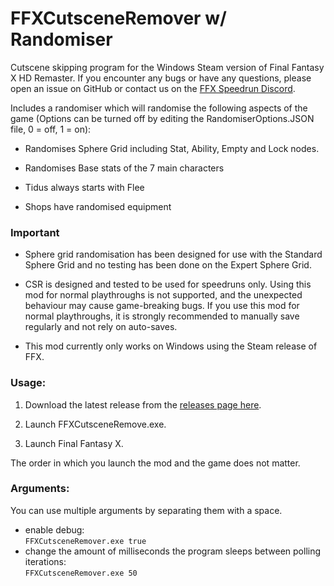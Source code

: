 # FFXCutsceneRemover w/ Randomiser
Cutscene skipping program for the Windows Steam version of Final Fantasy X HD Remaster.
If you encounter any bugs or have any questions, please open an issue on GitHub or contact us on the [FFX Speedrun Discord](https://discord.gg/X3qXHWG).

Includes a randomiser which will randomise the following aspects of the game (Options can be turned off by editing the RandomiserOptions.JSON file, 0 = off, 1 = on):

* Randomises Sphere Grid including Stat, Ability, Empty and Lock nodes.

* Randomises Base stats of the 7 main characters

* Tidus always starts with Flee

* Shops have randomised equipment

### Important

* Sphere grid randomisation has been designed for use with the Standard Sphere Grid and no testing has been done on the Expert Sphere Grid.

* CSR is designed and tested to be used for speedruns only. Using this mod for normal playthroughs is not supported, and the unexpected behaviour may cause game-breaking bugs. If you use this mod for normal playthroughs, it is strongly recommended to manually save regularly and not rely on auto-saves.

* This mod currently only works on Windows using the Steam release of FFX.

### Usage:

1. Download the latest release from the [releases page here](https://github.com/erickt420/FFXCutsceneRemover/releases).

2. Launch FFXCutsceneRemove.exe.

3. Launch Final Fantasy X.

The order in which you launch the mod and the game does not matter.

### Arguments:
You can use multiple arguments by separating them with a space.
- enable debug:  
`FFXCutsceneRemover.exe true`
- change the amount of milliseconds the program sleeps between polling iterations:  
`FFXCutsceneRemover.exe 50`
